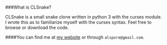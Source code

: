 ###What is CLSnake?

CLSnake is a small snake clone written in python 3 with the curses module.  I wrote this as to familiarize myself with the curses syntax.  Feel free to browse or download the code.

####You can find me at [my website](http://atimewastersparadise.com) or through `alspore@gmail.com`.